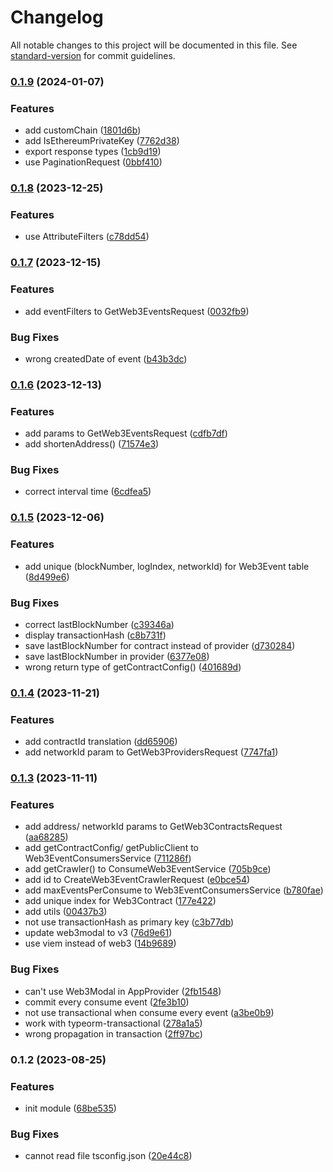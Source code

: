 # Changelog

All notable changes to this project will be documented in this file. See [standard-version](https://github.com/conventional-changelog/standard-version) for commit guidelines.

### [0.1.9](https://github.com/RoxaVN/roxavn/compare/v0.1.8...v0.1.9) (2024-01-07)

### Features

- add customChain ([1801d6b](https://github.com/RoxaVN/roxavn/commit/1801d6b600bccaa8c5a4e21703170bd815c4d297))
- add IsEthereumPrivateKey ([7762d38](https://github.com/RoxaVN/roxavn/commit/7762d389ff1d4fcb29f53a2f9f5a2951c06d87e4))
- export response types ([1cb9d19](https://github.com/RoxaVN/roxavn/commit/1cb9d1958d96072bfc5582306254ad3225646722))
- use PaginationRequest ([0bbf410](https://github.com/RoxaVN/roxavn/commit/0bbf410aa7487fffd06177037131c61a45e94243))

### [0.1.8](https://github.com/RoxaVN/roxavn/compare/v0.1.7...v0.1.8) (2023-12-25)

### Features

- use AttributeFilters ([c78dd54](https://github.com/RoxaVN/roxavn/commit/c78dd540dd9e12d861be62e451cf73dc6c9b47e0))

### [0.1.7](https://github.com/RoxaVN/roxavn/compare/v0.1.6...v0.1.7) (2023-12-15)

### Features

- add eventFilters to GetWeb3EventsRequest ([0032fb9](https://github.com/RoxaVN/roxavn/commit/0032fb943a3a422ca48259fbef5b1340abd6542b))

### Bug Fixes

- wrong createdDate of event ([b43b3dc](https://github.com/RoxaVN/roxavn/commit/b43b3dc24bf14086d7f5d7f0ee7681665a6a2738))

### [0.1.6](https://github.com/RoxaVN/roxavn/compare/v0.1.5...v0.1.6) (2023-12-13)

### Features

- add params to GetWeb3EventsRequest ([cdfb7df](https://github.com/RoxaVN/roxavn/commit/cdfb7dfef2fad7d50e201aa6a8246d73591befe0))
- add shortenAddress() ([71574e3](https://github.com/RoxaVN/roxavn/commit/71574e364e9d663c1207e098411b3ad7ea5b98cf))

### Bug Fixes

- correct interval time ([6cdfea5](https://github.com/RoxaVN/roxavn/commit/6cdfea561b6da6395df63a85d73f9ece40ffdc30))

### [0.1.5](https://github.com/RoxaVN/roxavn/compare/v0.1.4...v0.1.5) (2023-12-06)

### Features

- add unique (blockNumber, logIndex, networkId) for Web3Event table ([8d499e6](https://github.com/RoxaVN/roxavn/commit/8d499e6a513a4af79e127025b627add270da718f))

### Bug Fixes

- correct lastBlockNumber ([c39346a](https://github.com/RoxaVN/roxavn/commit/c39346a7e3af577a2716ac3e29bbe176b0353ce0))
- display transactionHash ([c8b731f](https://github.com/RoxaVN/roxavn/commit/c8b731f1f3f12e08ec9960fcfa2e7cb5b887f5fc))
- save lastBlockNumber for contract instead of provider ([d730284](https://github.com/RoxaVN/roxavn/commit/d730284cfd430ad78616650e9983b07fc74ec364))
- save lastBlockNumber in provider ([6377e08](https://github.com/RoxaVN/roxavn/commit/6377e08b6666eb101dec9f5b5d1928f323ea5f44))
- wrong return type of getContractConfig() ([401689d](https://github.com/RoxaVN/roxavn/commit/401689d23a1c83c43039df274bf3df6fac4722a4))

### [0.1.4](https://github.com/RoxaVN/roxavn/compare/v0.1.3...v0.1.4) (2023-11-21)

### Features

- add contractId translation ([dd65906](https://github.com/RoxaVN/roxavn/commit/dd65906723c851d77944dcb5b46e4df467793248))
- add networkId param to GetWeb3ProvidersRequest ([7747fa1](https://github.com/RoxaVN/roxavn/commit/7747fa10f67fd6b96e5a28d01241d3bcad2c0904))

### [0.1.3](https://github.com/RoxaVN/roxavn/compare/v0.1.2...v0.1.3) (2023-11-11)

### Features

- add address/ networkId params to GetWeb3ContractsRequest ([aa68285](https://github.com/RoxaVN/roxavn/commit/aa68285f248c8c70b2b47c9b67799af1aa04cd9d))
- add getContractConfig/ getPublicClient to Web3EventConsumersService ([711286f](https://github.com/RoxaVN/roxavn/commit/711286f4606f2cd402fd224f86ecd4e25376f7c6))
- add getCrawler() to ConsumeWeb3EventService ([705b9ce](https://github.com/RoxaVN/roxavn/commit/705b9ced79c94096a635f3ed5032b7e48e80339e))
- add id to CreateWeb3EventCrawlerRequest ([e0bce54](https://github.com/RoxaVN/roxavn/commit/e0bce546fce656f21a240b88da2b03011dc4a2c3))
- add maxEventsPerConsume to Web3EventConsumersService ([b780fae](https://github.com/RoxaVN/roxavn/commit/b780fae23585732e739ca80aade8115cc6ae9423))
- add unique index for Web3Contract ([177e422](https://github.com/RoxaVN/roxavn/commit/177e422f3a3d91a8e92e733d77ebbb7e2cbf64a1))
- add utils ([00437b3](https://github.com/RoxaVN/roxavn/commit/00437b39d4b59096217f51f25dd192608ce0f381))
- not use transactionHash as primary key ([c3b77db](https://github.com/RoxaVN/roxavn/commit/c3b77db5ff984d588f509a356f349fa7a07f0810))
- update web3modal to v3 ([76d9e61](https://github.com/RoxaVN/roxavn/commit/76d9e614062c0fa1cba7c6b8871e81248875152a))
- use viem instead of web3 ([14b9689](https://github.com/RoxaVN/roxavn/commit/14b96899e86e062e6c69bfb4eb99489f90e8224c))

### Bug Fixes

- can't use Web3Modal in AppProvider ([2fb1548](https://github.com/RoxaVN/roxavn/commit/2fb154819e80278c22e076c6be06fdcdd9457ffb))
- commit every consume event ([2fe3b10](https://github.com/RoxaVN/roxavn/commit/2fe3b1077bfa06754f363e3d0cf7f3bee84afc80))
- not use transactional when consume every event ([a3be0b9](https://github.com/RoxaVN/roxavn/commit/a3be0b9ad86966abd761d355047d4e33c197ae8e))
- work with typeorm-transactional ([278a1a5](https://github.com/RoxaVN/roxavn/commit/278a1a530bacf894664048f36fa1f87e60b79466))
- wrong propagation in transaction ([2ff97bc](https://github.com/RoxaVN/roxavn/commit/2ff97bc4282cada9a44fc6c2cddd0f2ebf8ba9cd))

### 0.1.2 (2023-08-25)

### Features

- init module ([68be535](https://github.com/RoxaVN/roxavn/commit/68be5359eab16328a8c50ffe4bc6a06ede6b3eeb))

### Bug Fixes

- cannot read file tsconfig.json ([20e44c8](https://github.com/RoxaVN/roxavn/commit/20e44c8e9f1c843291fbabc20209053e1c9b8d80))
